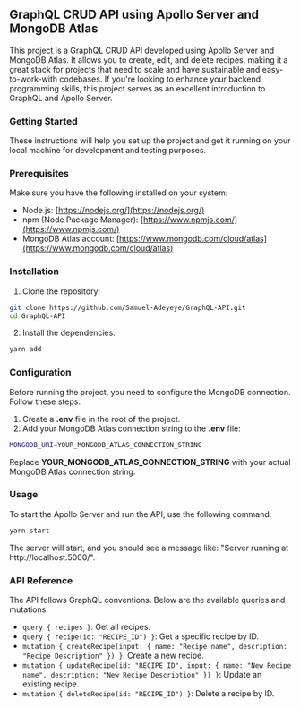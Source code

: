 ## GraphQL CRUD API using Apollo Server and MongoDB Atlas

This project is a GraphQL CRUD API developed using Apollo Server and MongoDB Atlas. It allows you to create, edit, and delete recipes, making it a great stack for projects that need to scale and have sustainable and easy-to-work-with codebases. If you're looking to enhance your backend programming skills, this project serves as an excellent introduction to GraphQL and Apollo Server.

### Getting Started

These instructions will help you set up the project and get it running on your local machine for development and testing purposes. 

### Prerequisites

Make sure you have the following installed on your system:

- Node.js: [https://nodejs.org/](https://nodejs.org/)
- npm (Node Package Manager): [https://www.npmjs.com/](https://www.npmjs.com/)
- MongoDB Atlas account: [https://www.mongodb.com/cloud/atlas](https://www.mongodb.com/cloud/atlas)

### Installation

1. Clone the repository:

```bash
git clone https://github.com/Samuel-Adeyeye/GraphQL-API.git
cd GraphQL-API
```

2. Install the dependencies:
```bash
yarn add
```

### Configuration

Before running the project, you need to configure the MongoDB connection. Follow these steps:

1. Create a **.env** file in the root of the project.
2. Add your MongoDB Atlas connection string to the **.env** file:

```bash
MONGODB_URI=YOUR_MONGODB_ATLAS_CONNECTION_STRING
```

Replace **YOUR_MONGODB_ATLAS_CONNECTION_STRING** with your actual MongoDB Atlas connection string.

### Usage

To start the Apollo Server and run the API, use the following command:
```bash
yarn start
```
The server will start, and you should see a message like: "Server running at http://localhost:5000/".

### API Reference

The API follows GraphQL conventions. Below are the available queries and mutations:

- `query { recipes }`: Get all recipes.
- `query { recipe(id: "RECIPE_ID") }`: Get a specific recipe by ID.
- `mutation { createRecipe(input: { name: "Recipe name", description: "Recipe Description" }) }`: Create a new recipe.
- `mutation { updateRecipe(id: "RECIPE_ID", input: { name: "New Recipe name", description: "New Recipe Description" }) }`: Update an existing recipe.
- `mutation { deleteRecipe(id: "RECIPE_ID") }`: Delete a recipe by ID.
